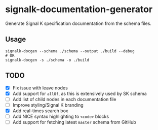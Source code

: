 # signalk-documentation-generator

Generate Signal K specification documentation from the schema files.

## Usage
```
signalk-docgen --schema ./schema --output ./build --debug
# OR 
signalk-docgen -s ./schema -o ./build
```

## TODO
- [x] Fix issue with leave nodes
- [x] Add support for `allOf`, as this is extensively used by SK schema
- [ ] Add list of child nodes in each documentation file
- [ ] Improve styling/Signal K branding
- [x] Add real-times search box
- [ ] Add NICE syntax highlighting to `<code>` blocks
- [ ] Add support for fetching latest `master` schema from GitHub
